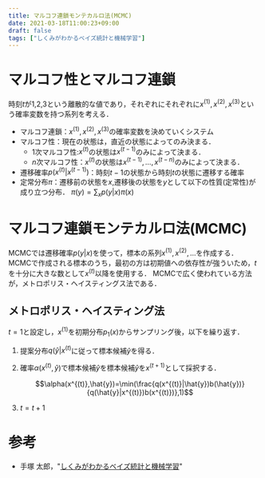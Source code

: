 ```yaml
---
title: マルコフ連鎖モンテカルロ法(MCMC)
date: 2021-03-18T11:00:23+09:00
draft: false
tags: ["しくみがわかるベイズ統計と機械学習"] 
---
```

<!--more-->

# マルコフ性とマルコフ連鎖
時刻$t$が1,2,3という離散的な値であり，それぞれにそれぞれに$x^{(1)},x^{(2)},x^{(3)}$という確率変数を持つ系列を考える．

- マルコフ連鎖：$x^{(1)},x^{(2)},x^{(3)}$の確率変数を決めていくシステム
- マルコフ性：現在の状態は，直近の状態によってのみ決まる．
  - 1次マルコフ性:$x^{(t)}$の状態は$x^{(t-1)}$のみによって決まる．
  - $n$次マルコフ性：$x^{(t)}$の状態は$x^{(t-1)},...,x^{(t-n)}$のみによって決まる．
- 遷移確率$p(x^{(t)}|x^{(t-1)})$：時刻$t-1$の状態から時刻$t$の状態に遷移する確率
- 定常分布$\pi$：遷移前の状態を$x$,遷移後の状態を$y$として以下の性質(定常性)が成り立つ分布．
  $\pi(y)=\sum_x p(y|x)\pi(x)$

# マルコフ連鎖モンテカルロ法(MCMC)
MCMCでは遷移確率$p(y|x)$を使って，標本の系列$x^{(1)},x^{(2)},...$を作成する．MCMCで作成される標本のうち，最初の方は初期値への依存性が強ういため，$t$を十分に大きな数として$x^{(t)}$以降を使用する．
MCMCで広く使われている方法が，メトロポリス・ヘイスティングス法である．

## メトロポリス・ヘイスティング法
$t=1$と設定し，$x^{(1)}$を初期分布$p_1(x)$からサンプリング後，以下を繰り返す．
1. 提案分布$q(\hat{y}|x^{(t)}$に従って標本候補$\hat{y}$を得る．
2. 確率$\alpha(x^{(t)},\hat{y})$で標本候補$\hat{y}$を標本候補$\hat{y}$を$x^{(t+1)}$として採択する．
   
   $$\alpha(x^{(t)},\hat{y})=\min(\frac{q(x^{(t)}|\hat{y})b(\hat{y})}{q(\hat{y}|x^{(t)})b(x^{(t)})},1)$$

3. $t=t+1$

# 参考
- 手塚 太郎，"[しくみがわかるベイズ統計と機械学習](https://amzn.to/3cCILQM)"